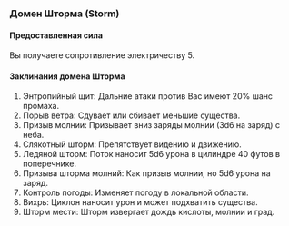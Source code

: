 ### Домен Шторма (Storm)
#### Предоставленная сила
Вы получаете сопротивление электричеству 5.
#### Заклинания домена Шторма
1. Энтропийный щит: Дальние атаки против Вас имеют 20% шанс промаха.
2. Порыв ветра: Сдувает или сбивает меньшие существа.
3. Призыв молнии: Призывает вниз заряды молнии (3d6 на заряд) с неба.
4. Слякотный шторм: Препятствует видению и движению.
5. Ледяной шторм: Поток наносит 5d6 урона в цилиндре 40 футов в поперечнике.
6. Призыва шторма молний: Как призыв молнии, но 5d6 урона на заряд.
7. Контроль погоды: Изменяет погоду в локальной области.
8. Вихрь: Циклон наносит урон и может подхватить существа.
9. Шторм мести: Шторм извергает дождь кислоты, молнии и град.